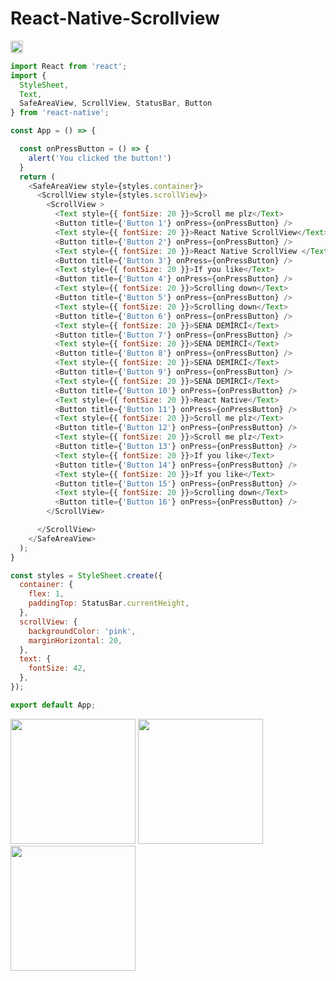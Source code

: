 # React-Native-Scrollview



<img src="https://github.com/demircisena/React-Native-Scrollview/blob/main/scrollview%20props.png" width="20px">


```javascript
import React from 'react';
import {
  StyleSheet,
  Text,
  SafeAreaView, ScrollView, StatusBar, Button
} from 'react-native';

const App = () => {

  const onPressButton = () => {
    alert('You clicked the button!')
  }
  return (
    <SafeAreaView style={styles.container}>
      <ScrollView style={styles.scrollView}>
        <ScrollView >
          <Text style={{ fontSize: 20 }}>Scroll me plz</Text>
          <Button title={'Button 1'} onPress={onPressButton} />
          <Text style={{ fontSize: 20 }}>React Native ScrollView</Text>
          <Button title={'Button 2'} onPress={onPressButton} />
          <Text style={{ fontSize: 20 }}>React Native ScrollView </Text>
          <Button title={'Button 3'} onPress={onPressButton} />
          <Text style={{ fontSize: 20 }}>If you like</Text>
          <Button title={'Button 4'} onPress={onPressButton} />
          <Text style={{ fontSize: 20 }}>Scrolling down</Text>
          <Button title={'Button 5'} onPress={onPressButton} />
          <Text style={{ fontSize: 20 }}>Scrolling down</Text>
          <Button title={'Button 6'} onPress={onPressButton} />
          <Text style={{ fontSize: 20 }}>SENA DEMİRCİ</Text>
          <Button title={'Button 7'} onPress={onPressButton} />
          <Text style={{ fontSize: 20 }}>SENA DEMİRCİ</Text>
          <Button title={'Button 8'} onPress={onPressButton} />
          <Text style={{ fontSize: 20 }}>SENA DEMİRCİ</Text>
          <Button title={'Button 9'} onPress={onPressButton} />
          <Text style={{ fontSize: 20 }}>SENA DEMİRCİ</Text>
          <Button title={'Button 10'} onPress={onPressButton} />
          <Text style={{ fontSize: 20 }}>React Native</Text>
          <Button title={'Button 11'} onPress={onPressButton} />
          <Text style={{ fontSize: 20 }}>Scroll me plz</Text>
          <Button title={'Button 12'} onPress={onPressButton} />
          <Text style={{ fontSize: 20 }}>Scroll me plz</Text>
          <Button title={'Button 13'} onPress={onPressButton} />
          <Text style={{ fontSize: 20 }}>If you like</Text>
          <Button title={'Button 14'} onPress={onPressButton} />
          <Text style={{ fontSize: 20 }}>If you like</Text>
          <Button title={'Button 15'} onPress={onPressButton} />
          <Text style={{ fontSize: 20 }}>Scrolling down</Text>
          <Button title={'Button 16'} onPress={onPressButton} />
        </ScrollView>

      </ScrollView>
    </SafeAreaView>
  );
}

const styles = StyleSheet.create({
  container: {
    flex: 1,
    paddingTop: StatusBar.currentHeight,
  },
  scrollView: {
    backgroundColor: 'pink',
    marginHorizontal: 20,
  },
  text: {
    fontSize: 42,
  },
});

export default App;
```
<img src="https://github.com/demircisena/React-Native-Scrollview/blob/main/Screenshot_20221104-095813_AwesomeProject.jpg" width="200" heigth="100"  class="float-left">
<img src="https://github.com/demircisena/React-Native-Scrollview/blob/main/Screenshot_20221104-095821_AwesomeProject.jpg" width="200" heigth="100"  class="float-left">
<img src="https://github.com/demircisena/React-Native-Scrollview/blob/main/Screenshot_20221104-101516_AwesomeProject.jpg" width="200" heigth="100"  class="float-left">
